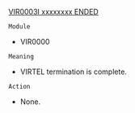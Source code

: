 [VIR0003I xxxxxxxx ENDED](https://virtel.readthedocs.io/en/latest/manuals/virtel/Virtel459MG/messages.html?highlight=VIR0003I#VIR0003I)

`Module`
- VIR0000

`Meaning`
- VIRTEL termination is complete.

`Action`
- None.
